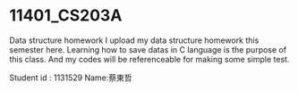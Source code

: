 # 11401_CS203A
Data structure homework 
I upload my data structure homework this semester here.
Learning how to save datas in C language is the purpose of this class.
And my codes will be referenceable for making some simple test. 

Student id : 1131529 
Name:蔡東哲
